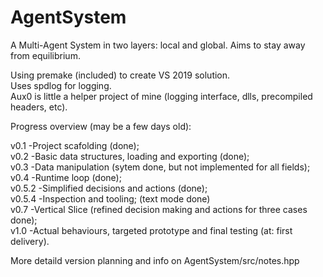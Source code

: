 # AgentSystem
A Multi-Agent System in two layers: local and global. Aims to stay away from equilibrium.

Using premake (included) to create VS 2019 solution.<br />
Uses spdlog for logging.<br />
Aux0 is little a helper project of mine (logging interface, dlls, precompiled headers, etc).

Progress overview (may be a few days old):

v0.1   -Project scafolding (done);<br />
v0.2   -Basic data structures, loading and exporting (done);<br />
v0.3   -Data manipulation (sytem done, but not implemented for all fields);<br />
v0.4   -Runtime loop (done);<br />
v0.5.2 -Simplified decisions and actions (done);<br />
v0.5.4 -Inspection and tooling; (text mode done) <br />
v0.7 -Vertical Slice (refined decision making and actions for three cases done);<br />
v1.0 -Actual behaviours, targeted prototype and final testing (at: first delivery).

More detaild version planning and info on AgentSystem/src/notes.hpp